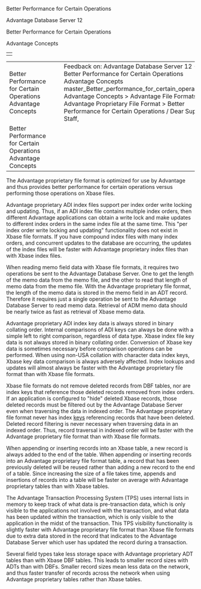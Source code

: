 Better Performance for Certain Operations




Advantage Database Server 12  

Better Performance for Certain Operations

Advantage Concepts

|  |
| --- |
|  |

|  |  |  |  |  |
| --- | --- | --- | --- | --- |
| Better Performance for Certain Operations  Advantage Concepts |  |  | Feedback on: Advantage Database Server 12 - Better Performance for Certain Operations Advantage Concepts master\_Better\_performance\_for\_certain\_operations Advantage Concepts > Advantage File Formats > Advantage Proprietary File Format > Better Performance for Certain Operations / Dear Support Staff, |  |
| Better Performance for Certain Operations  Advantage Concepts |  |  |  |  |

The Advantage proprietary file format is optimized for use by Advantage and thus provides better performance for certain operations versus performing those operations on Xbase files.

Advantage proprietary ADI index files support per index order write locking and updating. Thus, if an ADI index file contains multiple index orders, then different Advantage applications can obtain a write lock and make updates to different index orders in the same index file at the same time. This "per index order write locking and updating" functionality does not exist in Xbase file formats. If you have compound index files with many index orders, and concurrent updates to the database are occurring, the updates of the index files will be faster with Advantage proprietary index files than with Xbase index files.

When reading memo field data with Xbase file formats, it requires two operations be sent to the Advantage Database Server. One to get the length of the memo data from the memo file, and the other to read that length of memo data from the memo file. With the Advantage proprietary file format, the length of the memo data is stored in the memo field in an ADT record. Therefore it requires just a single operation be sent to the Advantage Database Server to read memo data. Retrieval of ADM memo data should be nearly twice as fast as retrieval of Xbase memo data.

Advantage proprietary ADI index key data is always stored in binary collating order. Internal comparisons of ADI keys can always be done with a simple left to right comparison, regardless of data type. Xbase index file key data is not always stored in binary collating order. Conversion of Xbase key data is sometimes necessary before comparison operations can be performed. When using non-USA collation with character data index keys, Xbase key data comparison is always adversely affected. Index lookups and updates will almost always be faster with the Advantage proprietary file format than with Xbase file formats.

Xbase file formats do not remove deleted records from DBF tables, nor are index keys that reference those deleted records removed from index orders. If an application is configured to "hide" deleted Xbase records, those deleted records must be filtered out by the Advantage Database Server even when traversing the data in indexed order. The Advantage proprietary file format never has index [keys](javascript:hhpopuplink.TextPopup(popid_44303104X,FontFace,-1,-1,-1,-1)) referencing records that have been deleted. Deleted record filtering is never necessary when traversing data in an indexed order. Thus, record traversal in indexed order will be faster with the Advantage proprietary file format than with Xbase file formats.

When appending or inserting records into an Xbase table, a new record is always added to the end of the table. When appending or inserting records into an Advantage proprietary file format table, a record that has been previously deleted will be reused rather than adding a new record to the end of a table. Since increasing the size of a file takes time, appends and insertions of records into a table will be faster on average with Advantage proprietary tables than with Xbase tables.

The Advantage Transaction Processing System (TPS) uses internal lists in memory to keep track of what data is pre-transaction data, which is only visible to the applications not involved with the transaction, and what data has been updated within the transaction, which is only visible to the application in the midst of the transaction. This TPS visibility functionality is slightly faster with Advantage proprietary file format than Xbase file formats due to extra data stored in the record that indicates to the Advantage Database Server which user has updated the record during a transaction.

Several field types take less storage space with Advantage proprietary ADT tables than with Xbase DBF tables. This leads to smaller record sizes with ADTs than with DBFs. Smaller record sizes mean less data on the network, and thus faster transfer of records across the network when using Advantage proprietary tables rather than Xbase tables.